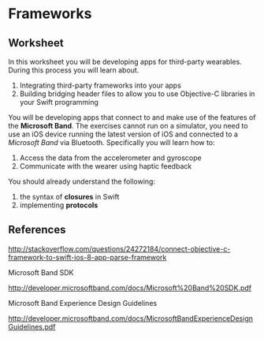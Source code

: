 # Frameworks
## Worksheet

In this worksheet you will be developing apps for third-party wearables. During this process you will learn about.

1. Integrating third-party frameworks into your apps
2. Building bridging header files to allow you to use Objective-C libraries in your Swift programming

You will be developing apps that connect to and make use of the features of the **Microsoft Band**. The exercises cannot run on a simulator, you need to use an iOS device running the latest version of iOS and connected to a *Microsoft Band* via Bluetooth. Specifically you will learn how to:

1. Access the data from the accelerometer and gyroscope
2. Communicate with the wearer using haptic feedback

You should already understand the following:

1. the syntax of **closures** in Swift
2. implementing **protocols**

## References

http://stackoverflow.com/questions/24272184/connect-objective-c-framework-to-swift-ios-8-app-parse-framework

Microsoft Band SDK

http://developer.microsoftband.com/docs/Microsoft%20Band%20SDK.pdf

Microsoft Band Experience Design Guidelines

http://developer.microsoftband.com/docs/MicrosoftBandExperienceDesignGuidelines.pdf
